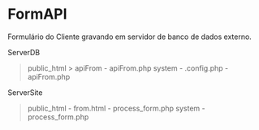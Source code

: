 # FormAPI
Formulário do Cliente gravando em servidor de banco de dados externo.

ServerDB 
  > public_html
      > apiFrom
          - apiFrom.php
  > system
      - .config.php
      - apiFrom.php

 ServerSite
   > public_html
      - from.html
      - process_form.php
   > system
      - process_form.php
